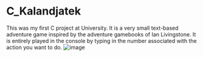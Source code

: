 # C_Kalandjatek
This was my first C project at University. It is a very small text-based adventure game inspired by the adventure gamebooks of Ian Livingstone.
It is entirely played in the console by typing in the number associated with the action you want to do.
![image](https://github.com/user-attachments/assets/55b86fc5-cb83-4222-98e0-2c120c825deb)
